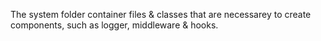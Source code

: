 The system folder container files & classes that are necessarey to create components, such as logger, middleware & hooks.